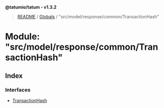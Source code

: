 **@tatumio/tatum - v1.3.2**

> [README](../README.md) / [Globals](../globals.md) / "src/model/response/common/TransactionHash"

# Module: "src/model/response/common/TransactionHash"

## Index

### Interfaces

* [TransactionHash](../interfaces/_src_model_response_common_transactionhash_.transactionhash.md)
